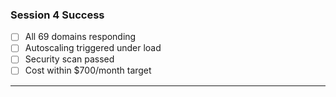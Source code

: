 ### Session 4 Success

- [ ] All 69 domains responding
- [ ] Autoscaling triggered under load
- [ ] Security scan passed
- [ ] Cost within $700/month target

---
